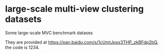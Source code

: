 # large-scale multi-view clustering datasets
Some large-scale MVC benchmark datases
 
 They are provided at https://pan.baidu.com/s/1cUmtJpsx3THP_zkBFdp2bQ, the code is 1234.
